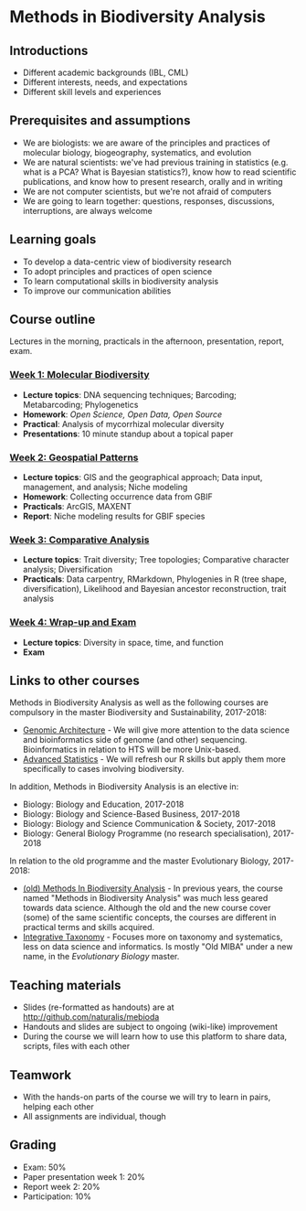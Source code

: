 Methods in Biodiversity Analysis
================================

Introductions
-------------

- Different academic backgrounds (IBL, CML)
- Different interests, needs, and expectations
- Different skill levels and experiences

Prerequisites and assumptions
-----------------------------

- We are biologists: we are aware of the principles and practices of molecular biology, 
  biogeography, systematics, and evolution
- We are natural scientists: we've had previous training in statistics (e.g. what is a 
  PCA? What is Bayesian statistics?), know how to read scientific publications, and know 
  how to present research, orally and in writing
- We are not computer scientists, but we're not afraid of computers
- We are going to learn together: questions, responses, discussions, interruptions, are 
  always welcome

Learning goals
--------------

- To develop a data-centric view of biodiversity research
- To adopt principles and practices of open science
- To learn computational skills in biodiversity analysis
- To improve our communication abilities

Course outline
--------------

Lectures in the morning, practicals in the afternoon, presentation, report, exam.

### [Week 1: Molecular Biodiversity](../)
- **Lecture topics**: DNA sequencing techniques; Barcoding; Metabarcoding; Phylogenetics
- **Homework**: _Open Science, Open Data, Open Source_
- **Practical**: Analysis of mycorrhizal molecular diversity
- **Presentations**: 10 minute standup about a topical paper

### [Week 2: Geospatial Patterns](../../week2)
- **Lecture topics**: GIS and the geographical approach; Data input, management, and 
  analysis; Niche modeling
- **Homework**: Collecting occurrence data from GBIF
- **Practicals**: ArcGIS, MAXENT
- **Report**: Niche modeling results for GBIF species

### [Week 3: Comparative Analysis](../../week3)
- **Lecture topics**: Trait diversity; Tree topologies; Comparative character analysis; 
  Diversification
- **Practicals**: Data carpentry, RMarkdown, Phylogenies in R (tree shape, 
  diversification), Likelihood and Bayesian ancestor reconstruction, trait analysis

### [Week 4: Wrap-up and Exam](../../week4)
- **Lecture topics**: Diversity in space, time, and function
- **Exam**

Links to other courses
----------------------

Methods in Biodiversity Analysis as well as the following courses are compulsory in the 
master Biodiversity and Sustainability, 2017-2018:

- [Genomic Architecture](https://studiegids.leidenuniv.nl/courses/show/67715/genomic-architecture) -
  We will give more attention to the data science and bioinformatics side of genome 
  (and other) sequencing. Bioinformatics in relation to HTS will be more Unix-based. 
- [Advanced Statistics](https://studiegids.leidenuniv.nl/courses/show/67699/Advanced-Statistics) - 
  We will refresh our R skills but apply them more specifically to cases involving 
  biodiversity.

In addition, Methods in Biodiversity Analysis is an elective in:

- Biology: Biology and Education, 2017-2018
- Biology: Biology and Science-Based Business, 2017-2018
- Biology: Biology and Science Communication & Society, 2017-2018
- Biology: General Biology Programme (no research specialisation), 2017-2018

In relation to the old programme and the master Evolutionary Biology, 2017-2018:

- [(old) Methods In Biodiversity Analysis](https://studiegids.leidenuniv.nl/courses/show/56721/Methods-in-Biodiversity-Analysis) - 
  In previous years, the course named "Methods in Biodiversity Analysis" was much
  less geared towards data science. Although the old and the new course cover (some)
  of the same scientific concepts, the courses are different in practical terms and 
  skills acquired.
- [Integrative Taxonomy](https://studiegids.leidenuniv.nl/courses/show/72333/integrative-taxonomy) - 
  Focuses more on taxonomy and systematics, less on data science and informatics. Is 
  mostly "Old MIBA" under a new name, in the _Evolutionary Biology_ master.

Teaching materials
------------------

- Slides (re-formatted as handouts) are at http://github.com/naturalis/mebioda
- Handouts and slides are subject to ongoing (wiki-like) improvement
- During the course we will learn how to use this platform to share data, scripts, files 
  with each other

Teamwork
--------

- With the hands-on parts of the course we will try to learn in pairs,
  helping each other
- All assignments are individual, though

Grading
-------

- Exam: 50%
- Paper presentation week 1: 20%
- Report week 2: 20%
- Participation: 10%